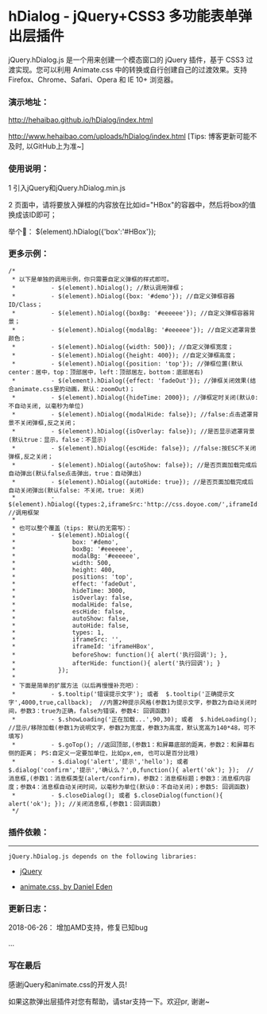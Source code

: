 # hDialog - jQuery+CSS3 多功能表单弹出层插件

jQuery.hDialog.js 是一个用来创建一个模态窗口的 jQuery 插件，基于 CSS3 过渡实现。您可以利用 Animate.css 中的转换或自行创建自己的过渡效果。支持 Firefox、Chrome、Safari、Opera 和 IE 10+ 浏览器。

### 演示地址：

http://hehaibao.github.io/hDialog/index.html

http://www.hehaibao.com/uploads/hDialog/index.html [Tips: 博客更新可能不及时, 以GitHub上为准~]
  
### 使用说明：

1 引入jQuery和jQuery.hDialog.min.js

2 页面中，请将要放入弹框的内容放在比如id="HBox"的容器中，然后将box的值换成该ID即可；

  举个🌰：  $(element).hDialog({'box':'#HBox'});

### 更多示例：

	/*
	 * 以下是单独的调用示例，你只需要自定义弹框的样式即可。
	 *          - $(element).hDialog(); //默认调用弹框；
	 *          - $(element).hDialog({box: '#demo'}); //自定义弹框容器ID/Class；
	 *          - $(element).hDialog({boxBg: '#eeeeee'}); //自定义弹框容器背景；
	 *          - $(element).hDialog({modalBg: '#eeeeee'}); //自定义遮罩背景颜色；
	 *          - $(element).hDialog({width: 500}); //自定义弹框宽度；
	 *          - $(element).hDialog({height: 400}); //自定义弹框高度；
	 *          - $(element).hDialog({position: 'top'}); //弹框位置(默认center：居中，top：顶部居中，left：顶部居左，bottom：底部居右)
	 *          - $(element).hDialog({effect: 'fadeOut'}); //弹框关闭效果(结合animate.css里的动画，默认：zoomOut)；
	 *          - $(element).hDialog({hideTime: 2000}); //弹框定时关闭(默认0:不自动关闭, 以毫秒为单位)
	 *          - $(element).hDialog({modalHide: false}); //false:点击遮罩背景不关闭弹框,反之关闭；
	 *          - $(element).hDialog({isOverlay: false}); //是否显示遮罩背景(默认true：显示，false：不显示)
	 *          - $(element).hDialog({escHide: false}); //false:按ESC不关闭弹框,反之关闭；
	 *          - $(element).hDialog({autoShow: false}); //是否页面加载完成后自动弹出(默认false点击弹出，true：自动弹出)
	 *          - $(element).hDialog({autoHide: true}); //是否页面加载完成后自动关闭弹出(默认false: 不关闭，true: 关闭)
	 *          - $(element).hDialog({types:2,iframeSrc:'http://css.doyoe.com/',iframeId:'iframeHBox',width:960,height:600}); //调用框架
	 * 
	 * 也可以整个覆盖（tips: 默认的无需写）：  
	 *          - $(element).hDialog({
	 *                box: '#demo',
	 *                boxBg: '#eeeeee',
	 *                modalBg: '#eeeeee',
	 *                width: 500,
	 *                height: 400,
	 *                positions: 'top',
	 *                effect: 'fadeOut',
	 *                hideTime: 3000,
	 *                isOverlay: false,
	 *                modalHide: false,
	 *                escHide: false,
	 *                autoShow: false,
	 *                autoHide: false,
	 *                types: 1,
	 *                iframeSrc: '',
	 *                iframeId: 'iframeHBox',
	 *                beforeShow: function(){ alert('执行回调'); },
	 *                afterHide: function(){ alert('执行回调'); }
	 *            });
	 *
	 * 下面是简单的扩展方法（以后再慢慢补充吧）：
	 *          - $.tooltip('错误提示文字'); 或者  $.tooltip('正确提示文字',4000,true,callback);  //内置2种提示风格(参数1为提示文字，参数2为自动关闭时间，参数3：true为正确，false为错误，参数4: 回调函数)
	 *          - $.showLoading('正在加载...',90,30); 或者  $.hideLoading(); //显示/移除加载(参数1为说明文字，参数2为宽度，参数3为高度，默认宽高为140*48，可不填写)
	 *          - $.goTop(); //返回顶部,(参数1：和屏幕底部的距离，参数2：和屏幕右侧的距离； PS:自定义一定要加单位，比如px,em, 也可以是百分比哦)
	 *          - $.dialog('alert','提示','hello'); 或者 $.dialog('confirm','提示','确认么？',0,function(){ alert('ok'); });  //消息框,(参数1：消息框类型(alert/confirm)，参数2：消息框标题；参数3：消息框内容度；参数4：消息框自动关闭时间，以毫秒为单位(默认0：不自动关闭)；参数5: 回调函数)
	 *          - $.closeDialog(); 或者 $.closeDialog(function(){ alert('ok'); }); //关闭消息框,(参数1：回调函数)
	 */


### 插件依赖：

-------

    jQuery.hDialog.js depends on the following libraries:

* [jQuery](http://jquery.com/)


* [animate.css, by Daniel Eden](http://daneden.github.io/animate.css/)


### 更新日志：

   2018-06-26： 增加AMD支持，修复已知bug
   
   ...

### 写在最后

感谢jQuery和animate.css的开发人员!

如果这款弹出层插件对您有帮助，请star支持一下。欢迎pr, 谢谢~


